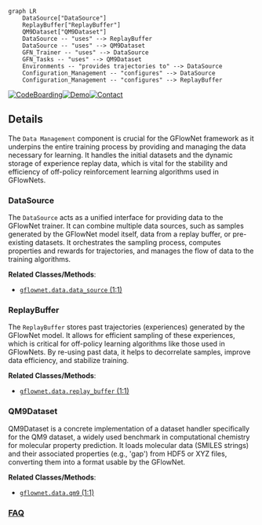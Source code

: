 ```mermaid
graph LR
    DataSource["DataSource"]
    ReplayBuffer["ReplayBuffer"]
    QM9Dataset["QM9Dataset"]
    DataSource -- "uses" --> ReplayBuffer
    DataSource -- "uses" --> QM9Dataset
    GFN_Trainer -- "uses" --> DataSource
    GFN_Tasks -- "uses" --> QM9Dataset
    Environments -- "provides trajectories to" --> DataSource
    Configuration_Management -- "configures" --> DataSource
    Configuration_Management -- "configures" --> ReplayBuffer
```

[![CodeBoarding](https://img.shields.io/badge/Generated%20by-CodeBoarding-9cf?style=flat-square)](https://github.com/CodeBoarding/GeneratedOnBoardings)[![Demo](https://img.shields.io/badge/Try%20our-Demo-blue?style=flat-square)](https://www.codeboarding.org/demo)[![Contact](https://img.shields.io/badge/Contact%20us%20-%20contact@codeboarding.org-lightgrey?style=flat-square)](mailto:contact@codeboarding.org)

## Details

The `Data Management` component is crucial for the GFlowNet framework as it underpins the entire training process by providing and managing the data necessary for learning. It handles the initial datasets and the dynamic storage of experience replay data, which is vital for the stability and efficiency of off-policy reinforcement learning algorithms used in GFlowNets.

### DataSource
The `DataSource` acts as a unified interface for providing data to the GFlowNet trainer. It can combine multiple data sources, such as samples generated by the GFlowNet model itself, data from a replay buffer, or pre-existing datasets. It orchestrates the sampling process, computes properties and rewards for trajectories, and manages the flow of data to the training algorithms.


**Related Classes/Methods**:

- <a href="https://github.com/recursionpharma/gflownet/blob/trunk/src/gflownet/data/data_source.py#L1-L1" target="_blank" rel="noopener noreferrer">`gflownet.data.data_source` (1:1)</a>


### ReplayBuffer
The `ReplayBuffer` stores past trajectories (experiences) generated by the GFlowNet model. It allows for efficient sampling of these experiences, which is critical for off-policy learning algorithms like those used in GFlowNets. By re-using past data, it helps to decorrelate samples, improve data efficiency, and stabilize training.


**Related Classes/Methods**:

- <a href="https://github.com/recursionpharma/gflownet/blob/trunk/src/gflownet/data/replay_buffer.py#L1-L1" target="_blank" rel="noopener noreferrer">`gflownet.data.replay_buffer` (1:1)</a>


### QM9Dataset
QM9Dataset is a concrete implementation of a dataset handler specifically for the QM9 dataset, a widely used benchmark in computational chemistry for molecular property prediction. It loads molecular data (SMILES strings) and their associated properties (e.g., 'gap') from HDF5 or XYZ files, converting them into a format usable by the GFlowNet.


**Related Classes/Methods**:

- <a href="https://github.com/recursionpharma/gflownet/blob/trunk/src/gflownet/data/qm9.py#L1-L1" target="_blank" rel="noopener noreferrer">`gflownet.data.qm9` (1:1)</a>




### [FAQ](https://github.com/CodeBoarding/GeneratedOnBoardings/tree/main?tab=readme-ov-file#faq)
